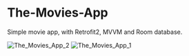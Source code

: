 # The-Movies-App
Simple movie app, with Retrofit2, MVVM and Room database.


![The_Movies_App_2](https://user-images.githubusercontent.com/87577579/175825841-26b70a3d-f449-41e5-adc8-7f79bee034fa.png)
![The_Movies_App_1](https://user-images.githubusercontent.com/87577579/175825850-5c4d53b3-f180-4d02-8720-09652d5949b1.png)
